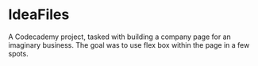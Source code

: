 # IdeaFiles
A Codecademy project, tasked with building a company page for an imaginary business. The goal was to use flex box within the page in a few spots. 
